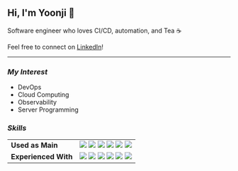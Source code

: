 ## Hi, I'm Yoonji 👋
Software engineer who loves CI/CD, automation, and Tea ☕

Feel free to connect on [LinkedIn](https://www.linkedin.com/in/yoonji-heo/)!

- - -

### *My Interest*
- DevOps
- Cloud Computing
- Observability
- Server Programming


### *Skills*

|  |  |
| --- | --- |
| **Used as Main** | <img src="https://img.shields.io/badge/Kubernetes-326CE5?style=for-the-badge&logo=Kubernetes&logoColor=white"/></a> <img src="https://img.shields.io/badge/ArgoCD-EF7B4D?style=for-the-badge&logo=Argo&logoColor=white"/></a> <img src="https://img.shields.io/badge/Gitlab CI-FC6D26?style=for-the-badge&logo=Gitlab&logoColor=white"/></a> <img src="https://img.shields.io/badge/AWS-F06A6A?style=for-the-badge&logo=AmazonWebServices&logoColor=white"/></a> <img src="https://img.shields.io/badge/Java-007396?style=for-the-badge&logo=OpenJDK&logoColor=white"/></a> <img src="https://img.shields.io/badge/Golang-00ADD8?style=for-the-badge&logo=Go&logoColor=white"/></a> |
| **Experienced With** | <img src="https://img.shields.io/badge/GCP-4285F4?style=for-the-badge&logo=GoogleCloud&logoColor=white"/></a> <img src="https://img.shields.io/badge/Spring Boot-6DB33F?style=for-the-badge&logo=SpringBoot&logoColor=white"/></a> <img src="https://img.shields.io/badge/Grafana-F46800?style=for-the-badge&logo=Grafana&logoColor=white"/></a> <img src="https://img.shields.io/badge/Terraform-844FBA?style=for-the-badge&logo=Terraform&logoColor=white"/></a> <img src="https://img.shields.io/badge/MySQL-4479A1?style=for-the-badge&logo=MySQL&logoColor=white"/></a> <img src="https://img.shields.io/badge/FastAPI-009688?style=for-the-badge&logo=FastAPI&logoColor=white"/></a>  |
<br/>
<br/>
